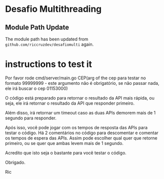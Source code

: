# Desafio Multithreading

## Module Path Update
The module path has been updated from `github.com/riccruzdev/desafiomulti` again.

# instructions to test it
Por favor rode cmd/server/main.go CEP(arg of the cep para testar no formato 99999999 -  este argumento não é obrigatório, se não passar nada, ele irá buscar o cep 01153000)

O código está preparado para retornar o resultado da API mais rápida, ou seja, ele irá retornar o resultado da API que responder primeiro.

Além disso, irá retornar um timeout caso as duas APIs demorem mais de 1 segundo para responder.

Após isso, você pode jogar com os tempos de resposta das APIs para testar o código. Há 2 comentários no código para descomentar e comentar os tempos de espera das APIs. Assim pode escolher qual quer que retorne primeiro, ou se quer que ambas levem mais de 1 segundo.

Acredito que isto seja o bastante para você testar o código.

Obrigado.

Ric